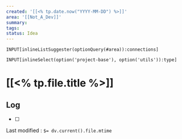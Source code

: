 ```yaml
---
created: '[[<% tp.date.now("YYYY-MM-DD") %>]]'
area: '[[Not_A_Dev]]'
summary: 
tags: 
status: Idea
---
```


`INPUT[inlineListSuggester(optionQuery(#area)):connections]` 


`INPUT[inlineSelect(option('project-base'), option('utils')):type]`


# [[<% tp.file.title %>]]


## Log


- [ ] 


Last modified : `$= dv.current().file.mtime`